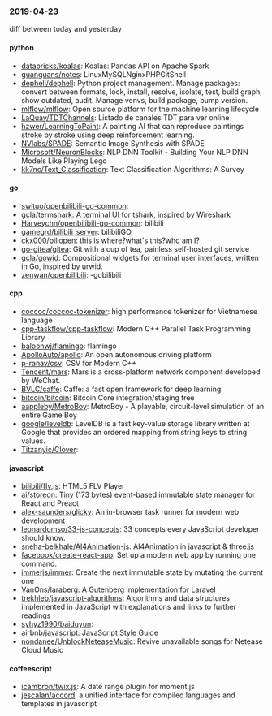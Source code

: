 ### 2019-04-23
diff between today and yesterday

#### python
* [databricks/koalas](https://github.com/databricks/koalas): Koalas: Pandas API on Apache Spark
* [guanguans/notes](https://github.com/guanguans/notes):  LinuxMySQLNginxPHPGitShell
* [dephell/dephell](https://github.com/dephell/dephell):   Python project management. Manage packages: convert between formats, lock, install, resolve, isolate, test, build graph, show outdated, audit. Manage venvs, build package, bump version.
* [mlflow/mlflow](https://github.com/mlflow/mlflow): Open source platform for the machine learning lifecycle
* [LaQuay/TDTChannels](https://github.com/LaQuay/TDTChannels): Listado de canales TDT para ver online
* [hzwer/LearningToPaint](https://github.com/hzwer/LearningToPaint): A painting AI that can reproduce paintings stroke by stroke using deep reinforcement learning.
* [NVlabs/SPADE](https://github.com/NVlabs/SPADE): Semantic Image Synthesis with SPADE
* [Microsoft/NeuronBlocks](https://github.com/Microsoft/NeuronBlocks): NLP DNN Toolkit - Building Your NLP DNN Models Like Playing Lego
* [kk7nc/Text_Classification](https://github.com/kk7nc/Text_Classification): Text Classification Algorithms: A Survey

#### go
* [swituo/openbilibili-go-common](https://github.com/swituo/openbilibili-go-common): 
* [gcla/termshark](https://github.com/gcla/termshark): A terminal UI for tshark, inspired by Wireshark
* [Harveychn/openbilibili-go-common](https://github.com/Harveychn/openbilibili-go-common):  bilibili  
* [gamegrd/bilibili_server](https://github.com/gamegrd/bilibili_server): bilibiliGO 
* [ckx000/piliopen](https://github.com/ckx000/piliopen): this is where?what's this?who am I?
* [go-gitea/gitea](https://github.com/go-gitea/gitea): Git with a cup of tea, painless self-hosted git service
* [gcla/gowid](https://github.com/gcla/gowid): Compositional widgets for terminal user interfaces, written in Go, inspired by urwid.
* [zenwan/openbilibili](https://github.com/zenwan/openbilibili): -gobilibili

#### cpp
* [coccoc/coccoc-tokenizer](https://github.com/coccoc/coccoc-tokenizer): high performance tokenizer for Vietnamese language
* [cpp-taskflow/cpp-taskflow](https://github.com/cpp-taskflow/cpp-taskflow): Modern C++ Parallel Task Programming Library
* [baloonwj/flamingo](https://github.com/baloonwj/flamingo): flamingo 
* [ApolloAuto/apollo](https://github.com/ApolloAuto/apollo): An open autonomous driving platform
* [p-ranav/csv](https://github.com/p-ranav/csv): CSV for Modern C++
* [Tencent/mars](https://github.com/Tencent/mars): Mars is a cross-platform network component developed by WeChat.
* [BVLC/caffe](https://github.com/BVLC/caffe): Caffe: a fast open framework for deep learning.
* [bitcoin/bitcoin](https://github.com/bitcoin/bitcoin): Bitcoin Core integration/staging tree
* [aappleby/MetroBoy](https://github.com/aappleby/MetroBoy): MetroBoy - A playable, circuit-level simulation of an entire Game Boy
* [google/leveldb](https://github.com/google/leveldb): LevelDB is a fast key-value storage library written at Google that provides an ordered mapping from string keys to string values.
* [Titzanyic/Clover](https://github.com/Titzanyic/Clover): 

#### javascript
* [bilibili/flv.js](https://github.com/bilibili/flv.js): HTML5 FLV Player
* [ai/storeon](https://github.com/ai/storeon): Tiny (173 bytes) event-based immutable state manager for React and Preact
* [alex-saunders/glicky](https://github.com/alex-saunders/glicky):  An in-browser task runner for modern web development
* [leonardomso/33-js-concepts](https://github.com/leonardomso/33-js-concepts):  33 concepts every JavaScript developer should know.
* [sneha-belkhale/AI4Animation-js](https://github.com/sneha-belkhale/AI4Animation-js): AI4Animation in javascript & three.js
* [facebook/create-react-app](https://github.com/facebook/create-react-app): Set up a modern web app by running one command.
* [immerjs/immer](https://github.com/immerjs/immer): Create the next immutable state by mutating the current one
* [VanOns/laraberg](https://github.com/VanOns/laraberg): A Gutenberg implementation for Laravel
* [trekhleb/javascript-algorithms](https://github.com/trekhleb/javascript-algorithms):  Algorithms and data structures implemented in JavaScript with explanations and links to further readings
* [syhyz1990/baiduyun](https://github.com/syhyz1990/baiduyun):  
* [airbnb/javascript](https://github.com/airbnb/javascript): JavaScript Style Guide
* [nondanee/UnblockNeteaseMusic](https://github.com/nondanee/UnblockNeteaseMusic): Revive unavailable songs for Netease Cloud Music

#### coffeescript
* [icambron/twix.js](https://github.com/icambron/twix.js):  A date range plugin for moment.js
* [jescalan/accord](https://github.com/jescalan/accord): a unified interface for compiled languages and templates in javascript
